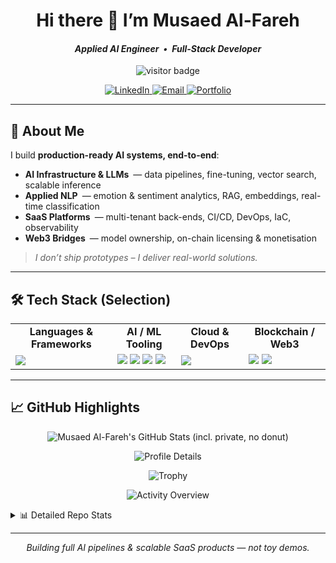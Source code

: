 <!-- ─────────────────────────  HEADER  ───────────────────────── -->
<h1 align="center">Hi there 👋  I’m Musaed Al-Fareh</h1>
<h4 align="center"><em>Applied AI Engineer • Full-Stack Developer</em></h4>

<p align="center">
  <img src="https://visitor-badge.laobi.icu/badge?page_id=MusaedMusaedSadeqMusaedAl-Fareh225739&color=0E75B6&style=flat-square" alt="visitor badge"/>
</p>

<p align="center">
  <a href="https://www.linkedin.com/in/musaed-alfareh-a365521b9" target="_blank">
    <img alt="LinkedIn" src="https://img.shields.io/badge/LinkedIn-0A66C2?style=flat-square&logo=linkedin&logoColor=white"/>
  </a>
  <a href="mailto:jimalfareh@gmail.com" target="_blank">
    <img alt="Email" src="https://img.shields.io/badge/Gmail-D14836?style=flat-square&logo=gmail&logoColor=white"/>
  </a>
  <a href="https://alfareh.nl" target="_blank">
    <img alt="Portfolio" src="https://img.shields.io/badge/Portfolio-000000?style=flat-square&logo=vercel&logoColor=white"/>
  </a>
</p>

---

## 🚀 About Me

I build **production-ready AI systems, end-to-end**:

- **AI Infrastructure & LLMs** — data pipelines, fine-tuning, vector search, scalable inference  
- **Applied NLP** — emotion & sentiment analytics, RAG, embeddings, real-time classification  
- **SaaS Platforms** — multi-tenant back-ends, CI/CD, DevOps, IaC, observability  
- **Web3 Bridges** — model ownership, on-chain licensing & monetisation

> *I don’t ship prototypes – I deliver real-world solutions.*

---

## 🛠 Tech Stack (Selection)

<table>
  <tr>
    <td align="center"><strong>Languages & Frameworks</strong></td>
    <td align="center"><strong>AI / ML Tooling</strong></td>
    <td align="center"><strong>Cloud & DevOps</strong></td>
    <td align="center"><strong>Blockchain / Web3</strong></td>
  </tr>
  <tr>
    <td>
      <img src="https://skillicons.dev/icons?i=python,typescript,javascript,react,nextjs,nodejs,fastapi,express,html,css,sass,tailwind"/>
    </td>
    <td>
      <img src="https://skillicons.dev/icons?i=tensorflow,pytorch"/>
      <img src="https://img.shields.io/badge/HuggingFace-F9A03C?style=flat-square&logo=huggingface&logoColor=white"/>
      <img src="https://img.shields.io/badge/LangChain-000000?style=flat-square&logo=langchain&logoColor=white"/>
      <img src="https://img.shields.io/badge/OpenAI-412991?style=flat-square&logo=openai&logoColor=white"/>
    </td>
    <td>
      <img src="https://skillicons.dev/icons?i=docker,kubernetes,gcp,firebase,vercel,netlify,nginx,cloudflare,git,github"/>
    </td>
    <td>
      <img src="https://img.shields.io/badge/Ethereum-3C3C3D?style=flat-square&logo=ethereum&logoColor=white"/>
      <img src="https://img.shields.io/badge/MetaMask-F6851B?style=flat-square&logo=metamask&logoColor=white"/>
    </td>
  </tr>
</table>

---

## 📈 GitHub Highlights

<p align="center">
  <!-- Main stats card (private & all commits) without the rank/donut -->
  <img
    src="https://github-readme-stats.vercel.app/api?username=MusaedMusaedSadeqMusaedAl-Fareh225739&show_icons=true&theme=radical&hide_border=true&include_all_commits=true&count_private=true&show_rank=false&custom_title=Musaed%20Al-Fareh's%20GitHub%20Stats"
    alt="Musaed Al-Fareh's GitHub Stats (incl. private, no donut)" />
</p>

<p align="center">
  <!-- 1) Profile Details -->
  <img
    src="https://github-profile-summary-cards.vercel.app/api/cards/profile-details?username=MusaedMusaedSadeqMusaedAl-Fareh225739&theme=github_dark"
    alt="Profile Details" />
</p>

<p align="center">
  <!-- 2) Trophies -->
  <img
    src="https://github-profile-trophy.vercel.app/?username=MusaedMusaedSadeqMusaedAl-Fareh225739&theme=darkhub&no-frame=true&margin-w=6&margin-h=6"
    alt="Trophy" />
</p>

<p align="center">
  <!-- 3) Activity Overview -->
  <img
    src="https://github-profile-summary-cards.vercel.app/api/cards/overview?username=MusaedMusaedSadeqMusaedAl-Fareh225739&theme=github_dark"
    alt="Activity Overview" />
</p>

<details>
  <summary>📊 Detailed Repo Stats</summary>

  <p align="center">
    <img src="https://github-readme-stats.vercel.app/api?username=MusaedMusaedSadeqMusaedAl-Fareh225739&show_icons=true&theme=github_dark&hide_title=true" height="165"/>
    <img src="https://github-readme-stats.vercel.app/api/top-langs/?username=MusaedMusaedSadeqMusaedAl-Fareh225739&layout=compact&theme=github_dark&hide_title=true" height="165"/>
  </p>
</details>

---

<p align="center"><em>Building full AI pipelines & scalable SaaS products — not toy demos.</em></p>
